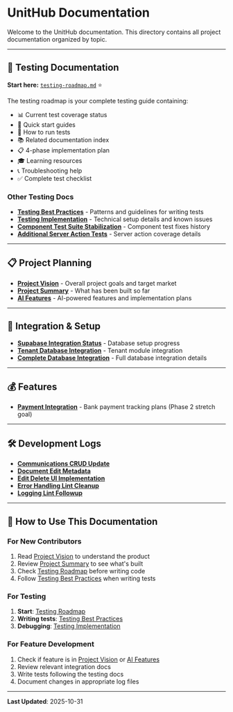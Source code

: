 # UnitHub Documentation

Welcome to the UnitHub documentation. This directory contains all project documentation organized by topic.

---

## 🧪 Testing Documentation

**Start here:** [`testing-roadmap.md`](./testing-roadmap.md) ⭐

The testing roadmap is your complete testing guide containing:
- 📊 Current test coverage status
- 🎯 Quick start guides
- 🏃 How to run tests
- 📚 Related documentation index
- 📋 4-phase implementation plan
- 🎓 Learning resources
- 📞 Troubleshooting help
- ✅ Complete test checklist

### Other Testing Docs

- **[Testing Best Practices](./testing-best-practices.md)** - Patterns and guidelines for writing tests
- **[Testing Implementation](./testing-implementation.md)** - Technical setup details and known issues
- **[Component Test Suite Stabilization](./component-test-suite-stabilization.md)** - Component test fixes history
- **[Additional Server Action Tests](./additional-server-action-tests.md)** - Server action coverage details

---

## 📋 Project Planning

- **[Project Vision](./project-vision.md)** - Overall project goals and target market
- **[Project Summary](./project-summary.md)** - What has been built so far
- **[AI Features](./ai-features.md)** - AI-powered features and implementation plans

---

## 🔧 Integration & Setup

- **[Supabase Integration Status](./supabase-integration-status.md)** - Database setup progress
- **[Tenant Database Integration](./tenant-database-integration.md)** - Tenant module integration
- **[Complete Database Integration](./complete-database-integration.md)** - Full database integration details

---

## 💰 Features

- **[Payment Integration](./payment-integration.md)** - Bank payment tracking plans (Phase 2 stretch goal)

---

## 🛠️ Development Logs

- **[Communications CRUD Update](./communications-crud-update.md)**
- **[Document Edit Metadata](./document-edit-metadata.md)**
- **[Edit Delete UI Implementation](./edit-delete-ui-implementation.md)**
- **[Error Handling Lint Cleanup](./error-handling-lint-cleanup.md)**
- **[Logging Lint Followup](./logging-lint-followup.md)**

---

## 📖 How to Use This Documentation

### For New Contributors
1. Read [Project Vision](./project-vision.md) to understand the product
2. Review [Project Summary](./project-summary.md) to see what's built
3. Check [Testing Roadmap](./testing-roadmap.md) before writing code
4. Follow [Testing Best Practices](./testing-best-practices.md) when writing tests

### For Testing
1. **Start**: [Testing Roadmap](./testing-roadmap.md)
2. **Writing tests**: [Testing Best Practices](./testing-best-practices.md)
3. **Debugging**: [Testing Implementation](./testing-implementation.md)

### For Feature Development
1. Check if feature is in [Project Vision](./project-vision.md) or [AI Features](./ai-features.md)
2. Review relevant integration docs
3. Write tests following the testing docs
4. Document changes in appropriate log files

---

**Last Updated**: 2025-10-31
